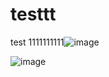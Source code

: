 # testtt
test
1111111111![image](https://github.com/user-attachments/assets/988a96d6-b77f-4da6-b9fc-8a7c95319d8c)

![image](https://github.com/user-attachments/assets/7c1a7016-d47c-4c27-940c-9370bf5b828e)
